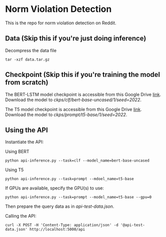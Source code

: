 # Norm Violation Detection
This is the repo for norm violation detection on Reddit.

## Data (Skip this if you're just doing inference)
Decompress the data file
```angular2html
tar -xzf data.tar.gz
```


## Checkpoint (Skip this if you're training the model from scratch)
The BERT-LSTM model checkpoint is accessible from this Google Drive [link](https://drive.google.com/file/d/1dF9Ksg0h72-T8WhI6KlxOoC6FQOtrKDY/view?usp=sharing).
Download the model to *ckps/clf/bert-base-uncased/1/seed=2022*.

The T5 model checkpoint is accessible from this Google Drive [link](https://drive.google.com/file/d/1d_Slq27WImGS8D1qZYp3_xsWtCst11FX/view?usp=share_link).
Download the model to *ckps/prompt/t5-base/1/seed=2022*.


## Using the API
Instantiate the API:

Using BERT
```angular2html
python api-inference.py --task=clf --model_name=bert-base-uncased
```

Using T5
```angular2html
python api-inference.py --task=prompt --mdoel_name=t5-base
```

If GPUs are available, specify the GPU(s) to use:
```angular2html
python api-inference.py --task=prompt --model_name=t5-base --gpu=0
```

Then prepare the query data as in *api-test-data.json*.

Calling the API:
```angular2html
curl -X POST -H 'Content-Type: application/json' -d '@api-test-data.json' http://localhost:5000/api
```

